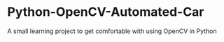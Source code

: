 # Python-OpenCV-Automated-Car
A small learning project to get comfortable with using OpenCV in Python
